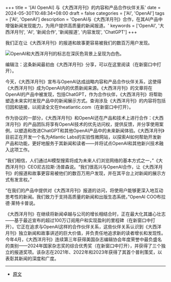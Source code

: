 +++
title = '[AI OpenAI] 与《大西洋月刊》的内容和产品合作伙伴关系'
date = 2024-05-30T10:48:34+08:00
draft = false
categories = ['AI', 'OpenAI']
tags = ['AI', 'OpenAI']
description = 'OpenAI与《大西洋月刊》合作，在其AI产品中增强新闻发现能力，为用户提供高质量的新闻报道。'
keywords = ['OpenAI', '大西洋月刊', 'AI', '新闻合作', '新闻报道', '内容发现', 'ChatGPT']
+++

我们正在让《大西洋月刊》的报道和故事更容易被我们的数百万用户发现。

![OpenAI和大西洋月刊的标志在深灰色背景上呈现为白色。](https://images.ctfassets.net/kftzwdyauwt9/6niTFzi9ACZgvOmCPHKRCG/5679a4c97231b2681dd39d7a997fa85f/The_Atlantic.jpg?w=1920&q=90&fm=webp)

编辑注：这条新闻最初由《大西洋月刊》分享，可以在这里阅读（在新窗口中打开）。

今天，《大西洋月刊》宣布与OpenAI达成战略内容和产品合作伙伴关系，这使得《大西洋月刊》成为OpenAI内的优质新闻来源。《大西洋月刊》的文章将在OpenAI的产品中被发现，包括ChatGPT，作为合作伙伴，《大西洋月刊》将帮助塑造未来实时发现产品中的新闻展示方式。查询涉及《大西洋月刊》的内容将包括归因和链接，以阅读全文在theatlantic.com（在新窗口中打开）。

作为协议的一部分，《大西洋月刊》和OpenAI还在产品和技术上进行合作：《大西洋月刊》的产品团队将享有OpenAI技术的优先访问权，提供反馈，并分享使用案例，以塑造和改进ChatGPT和其他OpenAI产品中的未来新闻体验。《大西洋月刊》目前正在开发一个名为Atlantic Labs的实验性微网站，以探索AI如何帮助开发新产品和功能，更好地服务于其新闻和读者——并将试点OpenAI和其他新兴技术融入这项工作。

“我们相信，人们通过AI模型搜索将成为未来人们浏览网络的基本方式之一，”《大西洋月刊》CEO尼古拉斯·汤普森说。“我们很高兴与OpenAI合作，让《大西洋月刊》的报道和故事更容易被他们的数百万用户发现，并在其平台上对新闻的展示方式有发言权。”

“在我们的产品中提供对《大西洋月刊》报道的访问，将使用户能够更深入地互动思考性的新闻。我们致力于支持高质量的新闻和出版生态系统，”OpenAI COO布拉德·莱特卡普说。

《大西洋月刊》在继续将新闻卓越与公司的增长相结合时，正在最大化其雄心壮志——基于最近宣布的超过100万订阅用户和实现盈利的里程碑（在新窗口中打开）。它正在追求与OpenAI这样的合作伙伴关系，这些伙伴关系认识到《大西洋月刊》独立新闻和故事讲述的巨大价值，并负责任地追求新的读者增长和发现性。今年4月，《大西洋月刊》连续第三年获得美国杂志编辑协会年度荣誉中最负盛名的类别——2024年国家杂志奖的综合优秀奖（在新窗口中打开），并获得了三个独立的报道奖项。该杂志在2021年、2022年和2023年获得了其首个普利策奖，以表彰其新闻的深度和广度。

---

- [原文](https://openai.com/index/enhancing-news-in-chatgpt-with-the-atlantic/)
<!-- - [博客 - 从零开始学AI](...) -->
<!-- - [Blog | Learn AI from scratch](...) -->
<!-- - [公众号 - 从零开始学AI](...) -->
<!-- - [CSDN - 从零开始学AI](...) -->
<!-- - [掘金 - 从零开始学AI](...) -->
<!-- - [知乎 - 从零开始学AI](...) -->
<!-- - [阿里云 - 从零开始学AI](...) -->
<!-- - [腾讯云 - 从零开始学AI](...) -->
